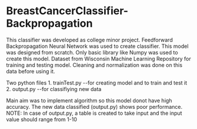 # BreastCancerClassifier-Backpropagation

This classifier was developed as college minor project. Feedforward Backpropagation Neural Network was used to create classifier. This model was designed from scratch. Only basic library like Numpy was used to create this model. Dataset from Wisconsin Machine Learning Repository for training and testing model. Cleaning and normalization was done on this data before using it.  

Two python files 1. trainTest.py --for creating model and to train and test it       2. output.py    --for classifiying new data

Main aim was to implement algorithm so this model donot have high accuracy.
The new data classified (output.py) shows poor performance. 
NOTE: In case of output.py, a table is created to take input and the input value should range from 1-10
